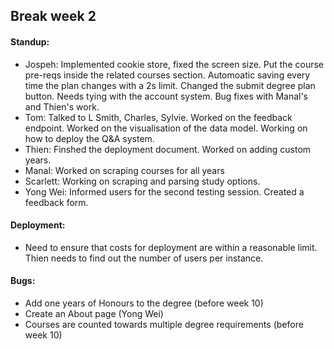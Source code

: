## Break week 2 

#### Standup:
* Jospeh: Implemented cookie store, fixed the screen size. Put the course pre-reqs inside the related courses section. Automoatic saving every time the plan changes with a 2s limit. Changed the submit degree plan button. Needs tying with the account system. Bug fixes with Manal's and Thien's work.
* Tom: Talked to L Smith, Charles, Sylvie. Worked on the feedback endpoint. Worked on the visualisation of the data model. Working on how to deploy the Q&A system.
* Thien: Finshed the deployment document. Worked on adding custom years. 
* Manal: Worked on scraping courses for all years
* Scarlett: Working on scraping and parsing study options.
* Yong Wei: Informed users for the second testing session. Created a feedback form.


#### Deployment:
* Need to ensure that costs for deployment are within a reasonable limit. Thien needs to find out the number of users per instance.

#### Bugs:
* Add one years of Honours to the degree (before week 10)
* Create an About page (Yong Wei)
* Courses are counted towards multiple degree requirements (before week 10)